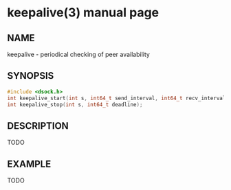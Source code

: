 # keepalive(3) manual page

## NAME

keepalive - periodical checking of peer availability

## SYNOPSIS

```c
#include <dsock.h>
int keepalive_start(int s, int64_t send_interval, int64_t recv_interval);
int keepalive_stop(int s, int64_t deadline);
```

## DESCRIPTION

TODO

## EXAMPLE

TODO

